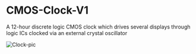 # CMOS-Clock-V1
A 12-hour discrete logic CMOS clock which drives several displays through logic ICs clocked via an external crystal oscillator

![Clock-pic](https://user-images.githubusercontent.com/18176285/211679053-5b567f85-0f7f-4b62-a685-4a65ef295cf3.png)
